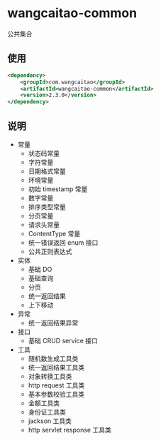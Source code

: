 # wangcaitao-common

公共集合

## 使用

```xml
<dependency>
    <groupId>com.wangcaitao</groupId>
    <artifactId>wangcaitao-common</artifactId>
    <version>2.3.0</version>
</dependency>
```

## 说明

* 常量
  * 状态码常量
  * 字符常量
  * 日期格式常量
  * 环境常量
  * 初始 timestamp 常量
  * 数字常量
  * 排序类型常量
  * 分页常量
  * 请求头常量
  * ContentType 常量
  * 统一错误返回 enum 接口
  * 公共正则表达式
* 实体
  * 基础 DO
  * 基础查询
  * 分页
  * 统一返回结果
  * 上下移动
* 异常
  * 统一返回结果异常
* 接口
  * 基础 CRUD service 接口
* 工具
  * 随机数生成工具类
  * 统一返回结果工具类
  * 对象转换工具类
  * http request 工具类
  * 基本参数校验工具类
  * 金额工具类
  * 身份证工具类
  * jackson 工具类
  * http servlet response 工具类
